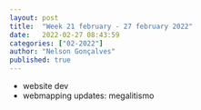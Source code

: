 ```yaml
---
layout: post
title:  "Week 21 february - 27 february 2022"
date:   2022-02-27 08:43:59
categories: ["02-2022"]
author: "Nelson Gonçalves"
published: true
---
```


* website dev
* webmapping updates: megalitismo

